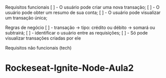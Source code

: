 Requisitos funcionais
  [ ]  - O usuário pode criar uma nova transação;
  [ ]  - O usuário pode obter um resumo de sua conta;
  [ ]  - O usuário pode visualizar um transação única;

Regras de negócio
  [ ]  - transação -> tipo: crédito ou débito -> somará ou subtrairá;
  [ ]  - identificar o usuário entre as requisições;
  [ ]  - Só pode visualizar transações criadas por ele

Requisitos não funcionais (tech)

# Rockeseat-Ignite-Node-Aula2
